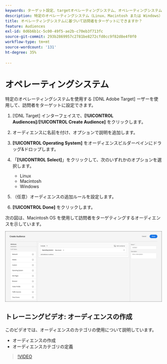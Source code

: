 ```yaml
---
keywords: ターゲット設定、targetオペレーティングシステム、オペレーティングシステム、target os、os、target linux、linux、ターゲットウィンドウ、windows、target Macintosh、Macintosh、mac、ターゲットmac、win、ターゲットwin
description: 特定のオペレーティングシステム（Linux、Macintosh または Windows）を使用する訪問者をターゲットにする方法を説明します。
title: オペレーティングシステムに基づいて訪問者をターゲットにできますか？
feature: Audiences
exl-id: 0d6b6b1c-5c00-49f5-ae2b-c70eb3f713fc
source-git-commit: 293b2869957c2781be8272cfd0cc9f82d8e4f0f0
workflow-type: tm+mt
source-wordcount: '131'
ht-degree: 35%

---
```


# オペレーティングシステム

特定のオペレーティングシステムを使用する [!DNL Adobe Target] ーザーを使用して、訪問者をターゲットに設定できます。

1. [!DNL Target] インターフェイスで、**[!UICONTROL Audiences]**/**[!UICONTROL Create Audience]** をクリックします。
1. オーディエンスに名前を付け、オプションで説明を追加します。
1. **[!UICONTROL Operating System]** をオーディエンスビルダーペインにドラッグ&amp;ドロップします。
1. 「**[!UICONTROL Select]**」をクリックして、次のいずれかのオプションを選択します。

   * Linux
   * Macintosh
   * Windows

1. （任意）オーディエンスの追加ルールを設定します。
1. **[!UICONTROL Done]** をクリックします。

次の図は、Macintosh OS を使用して訪問者をターゲティングするオーディエンスを示しています。

![target_os 画像 &#x200B;](assets/target_os.png)

## トレーニングビデオ: オーディエンスの作成

このビデオでは、オーディエンスのカテゴリの使用について説明しています。

* オーディエンスの作成
* オーディエンスカテゴリの定義

>[!VIDEO](https://video.tv.adobe.com/v/17392)
